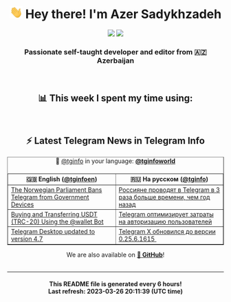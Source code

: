 <div align="center">
	<div>
		<h1>
      <img src="./assets/hi.gif" width="30px"> Hey there! I'm Azer Sadykhzadeh
    </h1>
    <img height="18" src="https://komarev.com/ghpvc/?username=sadykhzadeh&label=Views&color=2081c1&style=flat-square" />
		<a href="https://wakatime.com/@Azer"> <img height="18" src="https://wakatime.com/badge/user/f80ae27a-c328-426f-a381-bc84136e2dd6.svg" /> </a>
    <h3>
      Passionate self-taught developer and editor from 🇦🇿 Azerbaijan
    </h3>
  </div>
  <br>

<h2>📊 This week I spent my time using:</h2>

<!--START_SECTION:waka-->
<!--END_SECTION:waka-->

<br>

<h2>⚡️ Latest Telegram News in Telegram Info</h2>
  <table border>
		<tr>
			<th width="50%">🇬🇧 English (<a href="https://t.me/tginfoen">@tginfoen</a>)</th>
			<th>🇷🇺 На русском (<a href="https://t.me/tginfo">@tginfo</a>)</th>
		</tr>
		<caption>🚩 <a href="https://t.me/tginfo">@tginfo</a> in your language: <a href="https://t.me/tginfoworld"><b>@tginfoworld</b></a><caption/>
  <tr><td><a href="https://t.me/tginfoen/1630">The Norwegian Parliament Bans Telegram from Government Devices</a></td>
    <td><a href="https://t.me/tginfo/3627">Россияне проводят в Telegram в 3 раза больше времени, чем год назад</a></td></tr><tr><td><a href="https://t.me/tginfoen/1629">Buying and Transferring USDT (TRC-20) Using the @wallet Bot</a></td>
    <td><a href="https://t.me/tginfo/3626">Telegram оптимизирует затраты на авторизацию пользователей</a></td></tr><tr><td><a href="https://t.me/tginfoen/1628">Telegram Desktop updated to version 4.7</a></td>
    <td><a href="https://t.me/tginfo/3625">Telegram X обновился до версии 0.25.6.1615 ⁠</a></td></tr>
</table>
We are also available on <a href="https://github.com/tginfo"><b>🐙 GitHub</b></a>!
</div>

<br>
<hr>
<h4 align="center">This README file is generated <b>every 6 hours</b>!</br>Last refresh: <b>2023-03-26 20:11:39 (UTC time)</b></h4>
